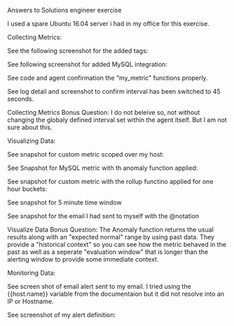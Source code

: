 
Answers to Solutions engineer exercise

I used a spare Ubuntu 16.04 server i had in my office for this exercise.




Collecting Metrics:

See the following screenshot for the added tags:

See following screenshot for added MySQL integration:

See code and agent confirmation the "my_metric" functions properly.

See log detail and screenshot to confirm interval has been switched to 45 seconds.

Collecting Metrics Bonus Question:
I do not beleive so, not without changing the globaly defined interval set within the agent itself. But I am not sure about this.
  
  
  

Visualizing Data:

See snapshot for custom metric scoped over my host:

See Snapshot for MySQL metric with th anomaly function applied:

See snapshot for custom metric with the rollup functino applied for one hour buckets:

See snapshot for 5 minute time window

See snapshot for the email I had sent to myself with the @notation

Visualize Data Bonus Question:
The Anomaly function returns the usual results along with an "expected normal" range by using past data. They provide a "historical context" so you can see how the metric behaved in the past as well as a seperate "evaluation window" that is longer than the alerting window to provide some immediate context.




Monitoring Data:

See screen shot of email alert sent to my email. I tried using the {{host.name}} variable from the documentaion but it did not resolve into an IP or Hostname.

See screenshot of my alert definition:



